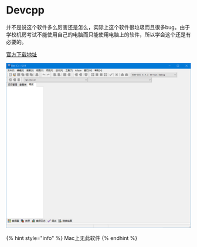 # Devcpp

并不是说这个软件多么厉害还是怎么，实际上这个软件很垃圾而且很多bug。由于学校机房考试不能使用自己的电脑而只能使用电脑上的软件，所以学会这个还是有必要的。

[官方下载地址](https://www.bloodshed.net/)

![devcpp界面](../../.gitbook/assets/image.png)

{% hint style="info" %}
Mac上无此软件
{% endhint %}
